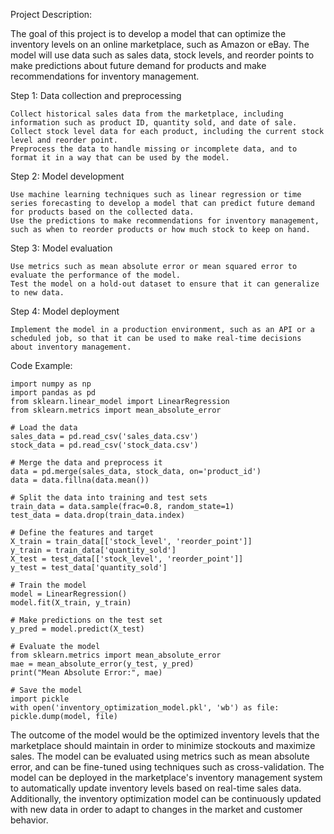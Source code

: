 Project Description:

The goal of this project is to develop a model that can optimize the inventory levels on an online marketplace, such as Amazon or eBay. The model will use data such as sales data, stock levels, and reorder points to make predictions about future demand for products and make recommendations for inventory management.

Step 1: Data collection and preprocessing

    Collect historical sales data from the marketplace, including information such as product ID, quantity sold, and date of sale.
    Collect stock level data for each product, including the current stock level and reorder point.
    Preprocess the data to handle missing or incomplete data, and to format it in a way that can be used by the model.

Step 2: Model development

    Use machine learning techniques such as linear regression or time series forecasting to develop a model that can predict future demand for products based on the collected data.
    Use the predictions to make recommendations for inventory management, such as when to reorder products or how much stock to keep on hand.

Step 3: Model evaluation

    Use metrics such as mean absolute error or mean squared error to evaluate the performance of the model.
    Test the model on a hold-out dataset to ensure that it can generalize to new data.

Step 4: Model deployment

    Implement the model in a production environment, such as an API or a scheduled job, so that it can be used to make real-time decisions about inventory management.

Code Example:

    import numpy as np
    import pandas as pd
    from sklearn.linear_model import LinearRegression
    from sklearn.metrics import mean_absolute_error

    # Load the data
    sales_data = pd.read_csv('sales_data.csv')
    stock_data = pd.read_csv('stock_data.csv')

    # Merge the data and preprocess it
    data = pd.merge(sales_data, stock_data, on='product_id')
    data = data.fillna(data.mean())

    # Split the data into training and test sets
    train_data = data.sample(frac=0.8, random_state=1)
    test_data = data.drop(train_data.index)

    # Define the features and target
    X_train = train_data[['stock_level', 'reorder_point']]
    y_train = train_data['quantity_sold']
    X_test = test_data[['stock_level', 'reorder_point']]
    y_test = test_data['quantity_sold']

    # Train the model
    model = LinearRegression()
    model.fit(X_train, y_train)

    # Make predictions on the test set
    y_pred = model.predict(X_test)

    # Evaluate the model
    from sklearn.metrics import mean_absolute_error
    mae = mean_absolute_error(y_test, y_pred)
    print("Mean Absolute Error:", mae)

    # Save the model
    import pickle
    with open('inventory_optimization_model.pkl', 'wb') as file:
    pickle.dump(model, file)

The outcome of the model would be the optimized inventory levels that the marketplace should maintain in order to minimize stockouts and maximize sales. The model can be evaluated using metrics such as mean absolute error, and can be fine-tuned using techniques such as cross-validation. The model can be deployed in the marketplace's inventory management system to automatically update inventory levels based on real-time sales data. Additionally, the inventory optimization model can be continuously updated with new data in order to adapt to changes in the market and customer behavior.

